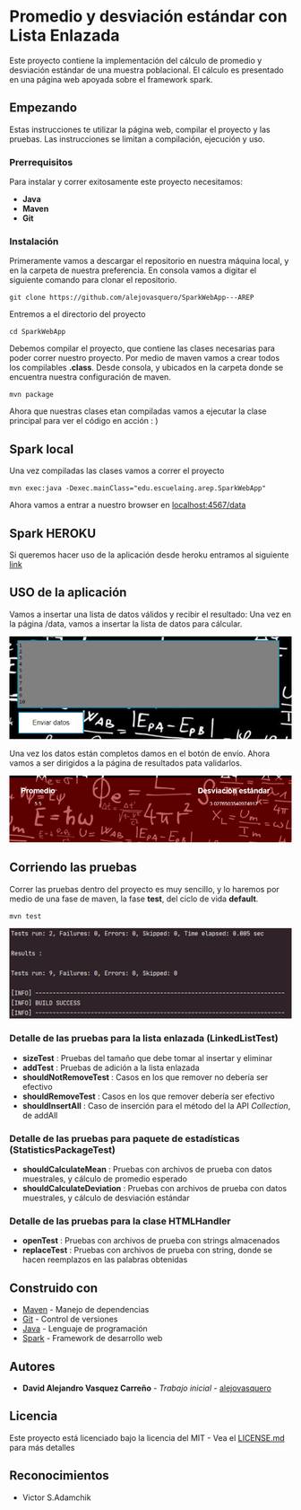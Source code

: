 # Promedio y desviación estándar con Lista Enlazada

Este proyecto contiene la implementación del cálculo de promedio y desviación estándar de una muestra poblacional.
El cálculo es presentado en una página web apoyada sobre el framework spark.

## Empezando

Estas instrucciones te utilizar la página web, compilar el proyecto y las pruebas.
Las instrucciones se limitan a compilación, ejecución y uso. 

 
### Prerrequisitos

Para instalar y correr exitosamente este proyecto necesitamos:
* **Java**
* **Maven**
* **Git**


### Instalación

Primeramente vamos a descargar el repositorio en nuestra máquina local, y en la carpeta de 
nuestra preferencia. En consola vamos a digitar el siguiente comando para clonar el repositorio.

```
git clone https://github.com/alejovasquero/SparkWebApp---AREP
```

Entremos a el directorio del proyecto

```
cd SparkWebApp
```

Debemos compilar el proyecto, que contiene las clases necesarias para poder correr nuestro
proyecto. Por medio de maven vamos a crear todos los compilables **.class**. Desde consola, y ubicados en la carpeta donde se encuentra
nuestra configuración de maven.

```
mvn package
```

Ahora que nuestras clases etan compiladas vamos a ejecutar la clase principal para
ver el código en acción : )

## Spark local

Una vez compiladas las clases vamos a correr el proyecto

```
mvn exec:java -Dexec.mainClass="edu.escuelaing.arep.SparkWebApp"
```

Ahora vamos a entrar a nuestro browser en [localhost:4567/data](localhost:4567/data)

## Spark HEROKU

Si queremos hacer uso de la aplicación desde heroku entramos al siguiente [link](https://ancient-dusk-94293.herokuapp.com/data)


## USO de la aplicación

Vamos a insertar una lista de datos válidos y recibir el resultado:
Una vez en la página /data, vamos a insertar la lista de datos para cálcular.

![](resources/data.PNG)

Una vez los datos están completos damos en el botón de envío.
Ahora vamos a ser dirigidos a la página de resultados pata validarlos.


![](resources/results.PNG)


## Corriendo las pruebas

Correr las pruebas dentro del proyecto es muy sencillo, 
y lo haremos por medio de una fase de maven, la fase __test__, del ciclo de vida __default__. 

```
mvn test
```

![](resources/AllTest.PNG)

### Detalle de las pruebas para la lista enlazada (LinkedListTest)
* **sizeTest** : Pruebas del tamaño que debe tomar al insertar y eliminar
* **addTest** : Pruebas de adición a la lista enlazada
* **shouldNotRemoveTest** : Casos en los que remover no debería ser efectivo
* **shouldRemoveTest** : Casos en los que remover debería ser efectivo
* **shouldInsertAll** : Caso de inserción para el método del la API *Collection*, de addAll


### Detalle de las pruebas para paquete de estadísticas (StatisticsPackageTest)
* **shouldCalculateMean** : Pruebas con archivos de prueba con datos muestrales, y cálculo de promedio esperado
* **shouldCalculateDeviation** : Pruebas con archivos de prueba con datos muestrales, y cálculo de desviación estándar


### Detalle de las pruebas para la clase HTMLHandler
* **openTest** : Pruebas con archivos de prueba con strings almacenados
* **replaceTest** : Pruebas con archivos de prueba con string, donde se hacen reemplazos en las palabras obtenidas

## Construido con


* [Maven](https://maven.apache.org/) - Manejo de dependencias
* [Git](https://git-scm.com/) - Control de versiones
* [Java](https://www.java.com/es/) - Lenguaje de programación
* [Spark](http://sparkjava.com/) - Framework de desarrollo web


## Autores

* **David Alejandro Vasquez Carreño** - *Trabajo inicial* - [alejovasquero](https://github.com/alejovasquero)

## Licencia

Este proyecto está licenciado bajo la licencia del MIT - Vea el [LICENSE.md](LICENSE.md) para más detalles

## Reconocimientos

* Victor S.Adamchik
